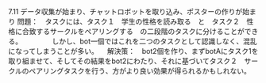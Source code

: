 7.11
  データ収集が始まり、チャットロボットを取り込み、ポスターの作りが始まり
  問題：　タスクには、タスク１　学生の性格を読み取る　と　タスク２　性格に合致するサークルをペアリングする　の二段階のタスクに分けることができる。
  　　　　しかし、bot一個ではこれを二つのタスクとして認識しなく、混乱になってしまうことが多い。
　解決策：　bot2個を作り、まずbotAにタスク1を取り組ませて、そしてその結果をbot2にわたり、それに基づいてタスク２　サークルのペアリングタスクを行う、方がより良い効果が得られるかもしれない。